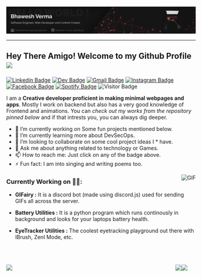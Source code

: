 ![image](./img.svg)

___
## **Hey There Amigo! Welcome to my Github Profile <img src="https://media.giphy.com/media/hvRJCLFzcasrR4ia7z/giphy.gif" width="25px">**

[![Linkedin Badge](https://img.shields.io/badge/-LinkedIn-072f5f?style=flat-square&logo=Linkedin&logoColor=white&link=https://www.linkedin.com/in/bhawesh-verma-196166154/)](https://www.linkedin.com/in/bhawesh-verma-196166154/)
[![Dev Badge](https://img.shields.io/badge/-Dev.to-black?style=flat-square&logo=Dev.to&logoColor=white&link=https://dev.to/bhaweshverma50)](https://dev.to/bhaweshverma50)
[![Gmail Badge](https://img.shields.io/badge/-Gmail-c14438?style=flat-square&logo=Gmail&logoColor=white&link=mailto:bhaweshverma50@gmail.com)](mailto:bhaweshverma50@gmail.com)
[![Instagram Badge](https://img.shields.io/badge/-Instagram-FC3474?style=flat-square&logo=instagram&logoColor=white&link=https://www.instagram.com/bhawesh_verma/)](https://www.instagram.com/bhawesh_verma/)
[![Facebook Badge](https://img.shields.io/badge/-Facebook-1081C2?style=flat-square&logo=facebook&logoColor=white&link=https://www.facebook.com/bhaweshverma5079/)](https://www.facebook.com/bhaweshverma5079/)
[![Spotify Badge](https://img.shields.io/badge/-Spotify-1ED760?style=flat-square&logo=spotify&logoColor=white&link=https://open.spotify.com/playlist/1B7hlUle8IzaqgcFtkphXw?si=i9mbqZ75Rcy_E9RcKwQJoQ)](https://open.spotify.com/playlist/1B7hlUle8IzaqgcFtkphXw?si=i9mbqZ75Rcy_E9RcKwQJoQ)
![Visitor Badge](https://visitor-badge.laobi.icu/badge?page_id=bhaweshverma50.bhaweshverma50)


I am a **Creative developer proficient in making minimal webpages and apps**. Mostly I work on backend but also has a very good knowledge of Frontend and animations.
You can *check out my works from the repository pinned below* and if that intrests you, you can always dig deeper.
<br>

* 🔭 I’m currently working on Some fun projects mentioned below.
* 🌱 I’m currently learning more about DevSecOps.
* 👯 I’m looking to collaborate on some cool project ideas I * have.
* 💬 Ask me about anything related to technology or Games.
* 📫 How to reach me: Just click on any of the badge above.
* ⚡ Fun fact: I am into singing and writing poems too.

<img align="right" alt="GIF" src="https://media0.giphy.com/media/nGMnDqebzDcfm/giphy.webp?cid=ecf05e47f7nerc98nixs2lh72hhmpqnj3bvdwjtj4onxrpbx&rid=giphy.webp" />

### **Currently Working on 👩‍💻:**

* **GIFairy :** It is a discord bot (made using discord.js) used for sending GIFs all across the server.


* **Battery Utilities :** It is a python program which runs continously in background and looks for your laptops battery health.

* **EyeTracker Utilities :** The coolest eyetracking playground out there with IBrush, ZenI Mode, etc.
<br>
<br>
<br>

<img width="450" align="left" src="https://github-readme-stats.vercel.app/api?username=bhaweshverma50&&show_icons=true&title_color=252525&icon_color=1ED760&text_color=252525&bg_color=fefefe">

<img height="175" align="left" src="https://github-readme-stats.vercel.app/api/top-langs/?username=bhaweshverma50&layout=compact">

<img align="left" src="https://github-readme-stats.vercel.app/api/wakatime?username=bhaweshverma50">




<!-- <br><br>
<img widht="32" height="32" src="https://raw.githubusercontent.com/github/explore/80688e429a7d4ef2fca1e82350fe8e3517d3494d/topics/html/html.png" />
&nbsp;&nbsp;&nbsp;&nbsp;<img widht="32" height="32" src="https://raw.githubusercontent.com/github/explore/80688e429a7d4ef2fca1e82350fe8e3517d3494d/topics/css/css.png" />
&nbsp;&nbsp;&nbsp;&nbsp;<img widht="32" height="32" src="https://raw.githubusercontent.com/github/explore/80688e429a7d4ef2fca1e82350fe8e3517d3494d/topics/sass/sass.png" />
&nbsp;&nbsp;&nbsp;&nbsp;<img widht="29" height="29" src="https://raw.githubusercontent.com/github/explore/80688e429a7d4ef2fca1e82350fe8e3517d3494d/topics/javascript/javascript.png" />
&nbsp;&nbsp;&nbsp;&nbsp;<img widht="29" height="29" src="https://raw.githubusercontent.com/github/explore/80688e429a7d4ef2fca1e82350fe8e3517d3494d/topics/bootstrap/bootstrap.png" />
&nbsp;&nbsp;&nbsp;&nbsp;<img widht="34" height="34" src="https://raw.githubusercontent.com/github/explore/80688e429a7d4ef2fca1e82350fe8e3517d3494d/topics/react/react.png" />
&nbsp;&nbsp;&nbsp;&nbsp;<img widht="32" height="32" src="https://raw.githubusercontent.com/github/explore/80688e429a7d4ef2fca1e82350fe8e3517d3494d/topics/nodejs/nodejs.png" />
&nbsp;&nbsp;&nbsp;&nbsp;<img widht="32" height="32" src="https://e7.pngegg.com/pngimages/46/626/png-clipart-c-logo-the-c-programming-language-computer-icons-computer-programming-source-code-programming-miscellaneous-template.png" />
&nbsp;&nbsp;&nbsp;&nbsp;<img widht="32" height="32" src="https://toppng.com/uploads/preview/9kib-354x415-unnamed-mongodb-logo-sv-11562860723mgempnmrq3.png" />
&nbsp;&nbsp;&nbsp;&nbsp;<img widht="32" height="32" src="https://e7.pngegg.com/pngimages/545/451/png-clipart-node-js-express-js-javascript-solution-stack-web-application-others-angle-text.png" />
&nbsp;&nbsp;&nbsp;&nbsp;<img widht="32" height="32" src="https://toppng.com/uploads/preview/django-python-logo-apress-the-definitive-guide-to-django-web-development-11562875828mqany5qert.png" />
&nbsp;&nbsp;&nbsp;&nbsp;<img widht="32" height="32" src="https://raw.githubusercontent.com/github/explore/80688e429a7d4ef2fca1e82350fe8e3517d3494d/topics/python/python.png" />
&nbsp;&nbsp;&nbsp;&nbsp;<img widht="32" height="32" src="https://banner2.cleanpng.com/20181122/krs/kisspng-java-programming-language-selenium-computer-softwa-july-2-16-halab-4-dev-5bf78387a7bb41.028192901542947719687.jpg" />
&nbsp;&nbsp;&nbsp;&nbsp;<img widht="32" height="32" src="https://img.favpng.com/15/0/4/figma-designer-computer-icons-material-design-png-favpng-4vfbjK0yXUHBqbYXq4ucm6uZs.jpg" />
&nbsp;&nbsp;&nbsp;&nbsp;<img widht="32" height="32" src="https://e7.pngegg.com/pngimages/637/970/png-clipart-mysql-enterprise-website-development-oracle-corporation-computer-programming-mysql-logo-blue-text.png" />
&nbsp;&nbsp;&nbsp;&nbsp;<img widht="32" height="32" src="https://png.pngtree.com/element_our/png/20181227/database-glyph-black-icon-png_291831.jpg" /> -->

